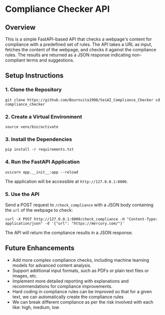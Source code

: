 Compliance Checker API
======================

Overview
--------

This is a simple FastAPI-based API that checks a webpage's content for compliance with a predefined set of rules. The API takes a URL as input, fetches the content of the webpage, and checks it against the compliance rules. The results are returned as a JSON response indicating non-compliant terms and suggestions.

Setup Instructions
------------------

### 1\. Clone the Repository

`git clone https://github.com/Bournvita1998/SeiAI_Compliance_Checker
cd compliance_checker`

### 2\. Create a Virtual Environment

`source venv/bin/activate` 

### 3\. Install the Dependencies

`pip install -r requirements.txt`

### 4\. Run the FastAPI Application

`uvicorn app.__init__:app --reload`

The application will be accessible at `http://127.0.0.1:8000`.

### 5\. Use the API

Send a POST request to `/check_compliance` with a JSON body containing the `url` of the webpage to check:

`curl -X POST http://127.0.0.1:8000/check_compliance -H "Content-Type: application/json" -d '{"url": "https://mercury.com/"}'`

The API will return the compliance results in a JSON response.

Future Enhancements
-------------------

-   Add more complex compliance checks, including machine learning models for advanced content analysis.
-   Support additional input formats, such as PDFs or plain text files or images, etc.
-   Implement more detailed reporting with explanations and recommendations for compliance improvements.
-   Hard coding in compliance rules can be improved so that for a given text, we can automatically create the compliance rules
-   We can break different compliance as per the risk involved with each like: high, medium, low
